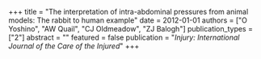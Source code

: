 +++
title = "The interpretation of intra-abdominal pressures from animal models: The rabbit to human example"
date = 2012-01-01
authors = ["O Yoshino", "AW Quail", "CJ Oldmeadow", "ZJ Balogh"]
publication_types = ["2"]
abstract = ""
featured = false
publication = "*Injury: International Journal of the Care of the Injured*"
+++

